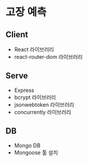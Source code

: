 # 고장 예측

## Client

- React 라이브러리
- react-router-dom 라이브러리

## Serve

- Express
- bcrypt 라이브러리
- jsonwebtoken 라이브러리
- concurrently 라이브러리

## DB

- Mongo DB
- Mongoose 툴 설치
